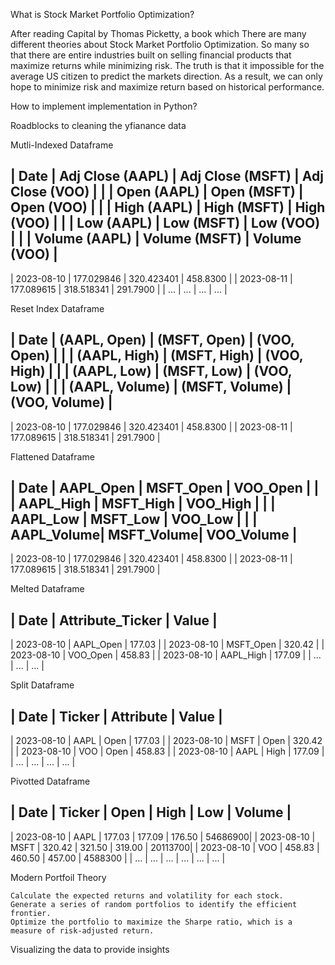 What is Stock Market Portfolio Optimization?

After reading Capital by Thomas Picketty, a book which 
There are many different theories about Stock Market Portfolio Optimization. So many so that there are entire industries built on selling financial products that maximize returns while minimizing risk. 
The truth is that it impossible for the average US citizen to predict the markets direction. As a result, we can only hope to minimize risk and maximize return based on historical performance. 


How to implement implementation in Python?


Roadblocks to cleaning the yfianance data

Mutli-Indexed Dataframe

|   Date     | Adj Close (AAPL)   | Adj Close (MSFT)  | Adj Close (VOO)   |
|            | Open (AAPL)        | Open (MSFT)       | Open (VOO)        |
|            | High (AAPL)        | High (MSFT)       | High (VOO)        |
|            | Low (AAPL)         | Low (MSFT)        | Low (VOO)         |
|            | Volume (AAPL)      | Volume (MSFT)     | Volume (VOO)      |
--------------------------------------------------------------------------
| 2023-08-10 | 177.029846         | 320.423401        | 458.8300          |
| 2023-08-11 | 177.089615         | 318.518341        | 291.7900          |
| ...        | ...                | ...               | ...               |


Reset Index Dataframe

|   Date     |   (AAPL, Open)     |   (MSFT, Open)    |   (VOO, Open)     |
|            |   (AAPL, High)     |   (MSFT, High)    |   (VOO, High)     |
|            |   (AAPL, Low)      |   (MSFT, Low)     |   (VOO, Low)      |
|            |   (AAPL, Volume)   |   (MSFT, Volume)  |   (VOO, Volume)   |
--------------------------------------------------------------------------
| 2023-08-10 | 177.029846         | 320.423401        | 458.8300          |
| 2023-08-11 | 177.089615         | 318.518341        | 291.7900          |


Flattened Dataframe

|   Date     | AAPL_Open  | MSFT_Open  | VOO_Open   |
|            | AAPL_High  | MSFT_High  | VOO_High   |
|            | AAPL_Low   | MSFT_Low   | VOO_Low    |
|            | AAPL_Volume| MSFT_Volume| VOO_Volume |
-----------------------------------------------------
| 2023-08-10 | 177.029846 | 320.423401 | 458.8300   |
| 2023-08-11 | 177.089615 | 318.518341 | 291.7900   |

Melted Dataframe

|   Date     | Attribute_Ticker    |  Value |
---------------------------------------------
| 2023-08-10 | AAPL_Open           | 177.03 |
| 2023-08-10 | MSFT_Open           | 320.42 |
| 2023-08-10 | VOO_Open            | 458.83 |
| 2023-08-10 | AAPL_High           | 177.09 |
| ...        | ...                 | ...    |


Split Dataframe

|   Date     | Ticker  | Attribute | Value |
--------------------------------------------
| 2023-08-10 | AAPL    | Open    | 177.03 |
| 2023-08-10 | MSFT    | Open    | 320.42 |
| 2023-08-10 | VOO     | Open    | 458.83 |
| 2023-08-10 | AAPL    | High    | 177.09 |
| ...        | ...     | ...     | ...    |


Pivotted Dataframe


|   Date     | Ticker  |  Open   |  High   |  Low    | Volume  |
----------------------------------------------------------------
| 2023-08-10 | AAPL    | 177.03  | 177.09  | 176.50  | 54686900|
| 2023-08-10 | MSFT    | 320.42  | 321.50  | 319.00  | 20113700|
| 2023-08-10 | VOO     | 458.83  | 460.50  | 457.00  | 4588300 |
| ...        | ...     | ...     | ...     | ...     | ...     |



Modern Portfoil Theory

    Calculate the expected returns and volatility for each stock.
    Generate a series of random portfolios to identify the efficient frontier.
    Optimize the portfolio to maximize the Sharpe ratio, which is a measure of risk-adjusted return.
    
Visualizing the data to provide insights


